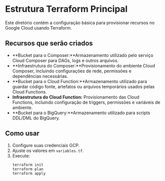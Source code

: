 # Estrutura Terraform Principal

Este diretório contém a configuração básica para provisionar recursos no Google Cloud usando Terraform.

## Recursos que serão criados

- **Bucket para o Composer:**Armazenamento utilizado pelo serviço Cloud Composer para DAGs, logs e outros arquivos.
- **Infraestrutura do Composer:**Provisionamento do ambiente Cloud Composer, incluindo configurações de rede, permissões e dependências necessárias.
- **Bucket para o Cloud Function:**Armazenamento utilizado para guardar código fonte, artefatos ou arquivos temporários usados pelas Cloud Functions.
- **Infraestrutura do Cloud Function:**
  Provisionamento das Cloud Functions, incluindo configuração de triggers, permissões e variáveis de ambiente.
- **Bucket para o BigQuery:**Armazenamento utilizado para scripts DDL/DML do BigQuery.

## Como usar

1. Configure suas credenciais GCP.
2. Ajuste os valores em `variables.tf`.
3. Execute:
   ```
   terraform init
   terraform plan
   terraform apply
   ```
